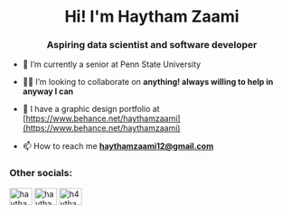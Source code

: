 <h1 align="center">Hi! I'm Haytham Zaami</h1>
<h3 align="center">Aspiring data scientist and software developer</h3>

- 🌱 I’m currently a senior at Penn State University

- 👨‍💻 I’m looking to collaborate on **anything! always willing to help in anyway I can**

- 📝 I have a graphic design portfolio at  [https://www.behance.net/haythamzaami](https://www.behance.net/haythamzaami)

- 📫 How to reach me **haythamzaami12@gmail.com**

<h3 align="left">Other socials:</h3>
<p align="left">
<a href="https://linkedin.com/in/haythamzaami" target="blank"><img align="center" src="https://raw.githubusercontent.com/rahuldkjain/github-profile-readme-generator/master/src/images/icons/Social/linked-in-alt.svg" alt="haythamzaami" height="30" width="40" /></a>
<a href="https://www.behance.net/haythamzaami" target="blank"><img align="center" src="https://raw.githubusercontent.com/rahuldkjain/github-profile-readme-generator/master/src/images/icons/Social/behance.svg" alt="haythamzaami" height="30" width="40" /></a>
<a href="https://www.leetcode.com/h4ytham" target="blank"><img align="center" src="https://raw.githubusercontent.com/rahuldkjain/github-profile-readme-generator/master/src/images/icons/Social/leet-code.svg" alt="h4ytham" height="30" width="40" /></a>
</p>
